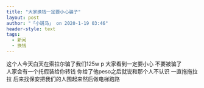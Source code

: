 ```yaml
---
title: "大家换钱一定要小心骗子"
layout: post
author: "「小斑马」 on 2020-1-19 03:46"
header-style: text
tags:
  - 新闻
  - 换钱
---
```


<head></head>
<body>
  这个人今天白天在索拉尔骗了我们125w p 大家看到一定要小心 不要被骗了
 <br> 人家会有一个托假装给你转钱 你给了他peso之后就说和那个人不认识 一直拖拖拉拉 后来找保安把我们的人围起来然后做电梯跑路 
 <br>
</body>


